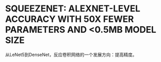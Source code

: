 # SQUEEZENET: ALEXNET-LEVEL ACCURACY WITH 50X FEWER PARAMETERS AND <0.5MB MODEL SIZE


从LeNet5到DenseNet，反应卷积网络的一个发展方向：提高精度。
